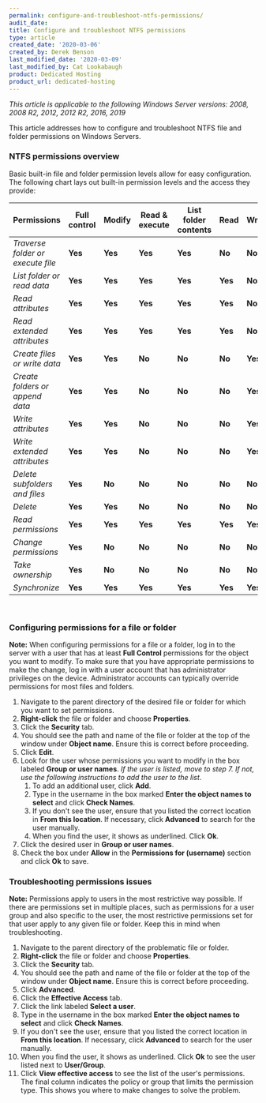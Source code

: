 ```yaml
---
permalink: configure-and-troubleshoot-ntfs-permissions/
audit_date:
title: Configure and troubleshoot NTFS permissions
type: article
created_date: '2020-03-06'
created_by: Derek Benson
last_modified_date: '2020-03-09'
last_modified_by: Cat Lookabaugh
product: Dedicated Hosting
product_url: dedicated-hosting
---
```


*This article is applicable to the following Windows Server versions: 2008, 2008 R2, 2012, 2012 R2, 2016, 2019*

This article addresses how to configure and troubleshoot NTFS file and folder permissions on Windows Servers.

### NTFS permissions overview

Basic built-in file and folder permission levels allow for easy configuration. The following chart
lays out built-in permission levels and the access they provide:

| Permissions                      | Full control | Modify  | Read & execute | List folder contents | Read    | Write   |
| -------------------------------- | ------------ | ------- | -------------- | -------------------- | ------- | ------- |
| *Traverse folder or execute file*| **Yes**      | **Yes** | **Yes**        | **Yes**              | **No**  | **No**  |
| *List folder or read data*	     | **Yes**      | **Yes** | **Yes**        | **Yes**              | **Yes** | **No**  |
| *Read attributes*                | **Yes**      | **Yes** | **Yes**        | **Yes**              | **Yes** | **No**  |
| *Read extended attributes*       | **Yes**      | **Yes** | **Yes**        | **Yes**              | **Yes** | **No**  |
| *Create files or write data*	  | **Yes**      | **Yes** | **No**         | **No**               | **No**  | **Yes** |
| *Create folders or append data*  | **Yes**      | **Yes** | **No**         | **No**               | **No**  | **Yes** |
| *Write attributes*	              | **Yes**      | **Yes** | **No**         | **No**               | **No**  | **Yes** |
| *Write extended attributes*      | **Yes**      | **Yes** | **No**         | **No**               | **No**  | **Yes** |
| *Delete subfolders and files*    | **Yes**      | **No**  | **No**         | **No**               | **No**  | **No**  |
| *Delete*                         | **Yes**      | **Yes** | **No**         | **No**               | **No**  | **No**  |
| *Read permissions*	              | **Yes**      | **Yes** | **Yes**        | **Yes**              | **Yes** | **Yes** |
| *Change permissions*	           | **Yes**      | **No**  | **No**         | **No**               | **No**  | **No**  |
| *Take ownership*	              | **Yes**      | **No**  | **No**         | **No**               | **No**  | **No**  |
| *Synchronize*                    | **Yes**      | **Yes** | **Yes**        | **Yes**              | **Yes** | **Yes** |

<br />

### Configuring permissions for a file or folder

**Note:** When configuring permissions for a file or a folder, log in to the server with a user that
has at least **Full Control** permissions for the object you want to modify. To make sure that you have
appropriate permissions to make the change, log in with a user account that has administrator privileges
on the device. Administrator accounts can typically override permissions for most files and folders.

1. Navigate to the parent directory of the desired file or folder for which you want to set permissions.
2. **Right-click** the file or folder and choose **Properties**.
3. Click the **Security** tab.
4. You should see the path and name of the file or folder at the top of the window under **Object name**.
   Ensure this is correct before proceeding.
5. Click **Edit**.
6. Look for the user whose permissions you want to modify in the box labeled **Group or user names**.
   *If the user is listed, move to step 7. If not, use the following instructions to add the user to the list*.
    1. To add an additional user, click **Add**.
    2. Type in the username in the box marked **Enter the object names to select** and click **Check Names**. 
    3. If you don't see the user, ensure that you listed the correct location in **From this location**.
       If necessary, click **Advanced** to search for the user manually.
    4. When you find the user, it shows as underlined. Click **Ok**.
7. Click the desired user in **Group or user names**.
8. Check the box under **Allow** in the **Permissions for (username)** section and click **Ok** to save.

### Troubleshooting permissions issues

**Note:** Permissions apply to users in the most restrictive way possible. If there are permissions set
in multiple places, such as permissions for a user group and also specific to the user, the most
restrictive permissions set for that user apply to any given file or folder. Keep this in mind when
troubleshooting.

1. Navigate to the parent directory of the problematic file or folder.
2. **Right-click** the file or folder and choose **Properties**.
3. Click the **Security** tab.
4. You should see the path and name of the file or folder at the top of the window under
   **Object name**. Ensure this is correct before proceeding.
5. Click **Advanced**.
6. Click the **Effective Access** tab.
7. Click the link labeled **Select a user**.
8. Type in the username in the box marked **Enter the object names to select** and click **Check Names**. 
9. If you don't see the user, ensure that you listed the correct location in **From this location**.
   If necessary, click **Advanced** to search for the user manually.
10. When you find the user, it shows as underlined. Click **Ok** to see the user listed
    next to **User/Group**.
11. Click **View effective access** to see the list of the user's permissions. The final column
    indicates the policy or group that limits the permission type. This shows you where to make
    changes to solve the problem.
